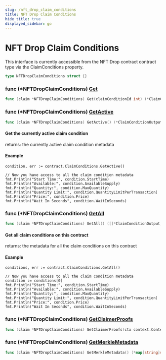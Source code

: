 ```yaml
---
slug: /nft_drop_claim_conditions
title: NFT Drop Claim Conditions
hide_title: true
displayed_sidebar: go
---
```


# NFT Drop Claim Conditions

This interface is currently accessible from the NFT Drop contract contract type via the ClaimConditions property\.

```go
type NFTDropClaimConditions struct {}
```

### func \(\*NFTDropClaimConditions\) [Get](<https://github.com/thirdweb-dev/go-sdk/blob/main/thirdweb/nft_drop_claim_conditions.go#L83>)

```go
func (claim *NFTDropClaimConditions) Get(claimConditionId int) (*ClaimConditionOutput, error)
```

### func \(\*NFTDropClaimConditions\) [GetActive](<https://github.com/thirdweb-dev/go-sdk/blob/main/thirdweb/nft_drop_claim_conditions.go#L52>)

```go
func (claim *NFTDropClaimConditions) GetActive() (*ClaimConditionOutput, error)
```

#### Get the currently active claim condition

returns: the currently active claim condition metadata

#### Example

```
condition, err := contract.ClaimConditions.GetActive()

// Now you have access to all the claim condition metadata
fmt.Println("Start Time:", condition.StartTime)
fmt.Println("Available:", condition.AvailableSupply)
fmt.Println("Quantity:", condition.MaxQuantity)
fmt.Println("Quantity Limit:", condition.QuantityLimitPerTransaction)
fmt.Println("Price:", condition.Price)
fmt.Println("Wait In Seconds", condition.WaitInSeconds)
```

### func \(\*NFTDropClaimConditions\) [GetAll](<https://github.com/thirdweb-dev/go-sdk/blob/main/thirdweb/nft_drop_claim_conditions.go#L125>)

```go
func (claim *NFTDropClaimConditions) GetAll() ([]*ClaimConditionOutput, error)
```

#### Get all claim conditions on this contract

returns: the metadata for all the claim conditions on this contract

#### Example

```
conditions, err := contract.ClaimConditions.GetAll()

// Now you have access to all the claim condition metadata
condition := conditions[0]
fmt.Println("Start Time:", condition.StartTime)
fmt.Println("Available:", condition.AvailableSupply)
fmt.Println("Quantity:", condition.MaxQuantity)
fmt.Println("Quantity Limit:", condition.QuantityLimitPerTransaction)
fmt.Println("Price:", condition.Price)
fmt.Println("Wait In Seconds", condition.WaitInSeconds)
```

### func \(\*NFTDropClaimConditions\) [GetClaimerProofs](<https://github.com/thirdweb-dev/go-sdk/blob/main/thirdweb/nft_drop_claim_conditions.go#L185-L189>)

```go
func (claim *NFTDropClaimConditions) GetClaimerProofs(ctx context.Context, claimerAddress string, claimConditionId int) (*SnapshotEntryWithProof, error)
```

### func \(\*NFTDropClaimConditions\) [GetMerkleMetadata](<https://github.com/thirdweb-dev/go-sdk/blob/main/thirdweb/nft_drop_claim_conditions.go#L164>)

```go
func (claim *NFTDropClaimConditions) GetMerkleMetadata() (*map[string]string, error)
```